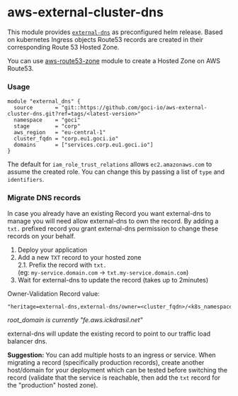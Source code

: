 # aws-external-cluster-dns

This module provides [`external-dns`](https://github.com/helm/charts/tree/master/stable/external-dns) as preconfigured helm release. 
Based on kubernetes Ingress objects Route53 records are created in their corresponding Route 53 Hosted Zone.

You can use [aws-route53-zone](https://github.com/goci-io/aws-route53-zone) module to create a Hosted Zone on AWS Route53.

### Usage

```hcl
module "external_dns" {
  source       = "git::https://github.com/goci-io/aws-external-cluster-dns.git?ref=tags/<latest-version>"
  namespace    = "goci"
  stage        = "corp"
  aws_region   = "eu-central-1"
  cluster_fqdn = "corp.eu1.goci.io"
  domains      = ["services.corp.eu1.goci.io"]
}
```

The default for `iam_role_trust_relations` allows `ec2.amazonaws.com` to assume the created role. You can change this by passing a list of `type` and `identifiers`.

### Migrate DNS records

In case you already have an existing Record you want external-dns to manage you will need allow external-dns to own the record.
By adding a `txt.` prefixed record you grant external-dns permission to change these records on your behalf.

1. Deploy your application  
2. Add a new `TXT` record to your hosted zone  
2.1. Prefix the record with `txt.`   
(eg: `my-service.domain.com` -> `txt.my-service.domain.com`)  
3. Wait for external-dns to update the record (takes up to 2minutes)

Owner-Validation Record value:  
```txt
"heritage=external-dns,external-dns/owner=<cluster_fqdn>/<k8s_namespace>"
```

*root_domain is currently "fe.aws.ickdrasil.net"* 

external-dns will update the existing record to point to our traffic load balancer dns.

**Suggestion:** You can add multiple hosts to an ingress or service. 
When migrating a record (specifically production records), create another host/domain for your deployment which can be tested before switching the record (validate that the service is reachable, then add the `txt` record for the "production" hosted zone).
